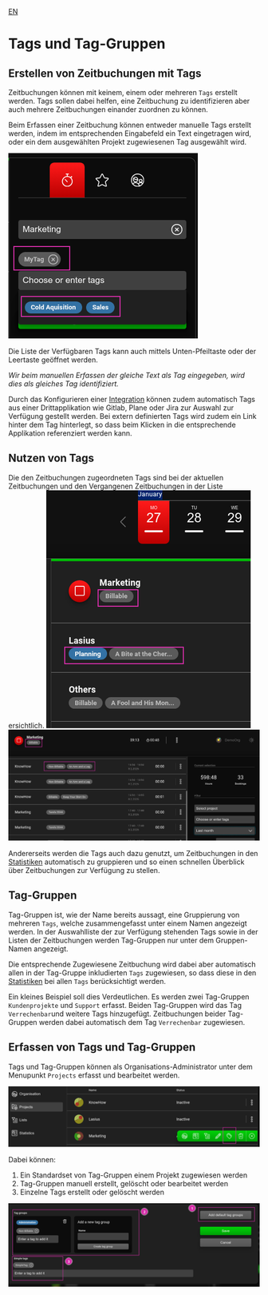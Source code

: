 [EN](Tags)

# Tags und Tag-Gruppen

## Erstellen von Zeitbuchungen mit Tags

Zeitbuchungen können mit keinem, einem oder mehreren `Tags` erstellt werden. Tags sollen dabei helfen, eine Zeitbuchung zu identifizieren aber auch mehrere Zeitbuchungen einander zuordnen zu können.

Beim Erfassen einer Zeitbuchung können entweder manuelle Tags erstellt werden, indem im entsprechenden Eingabefeld ein Text eingetragen wird, oder ein dem ausgewählten Projekt zugewiesenen Tag ausgewählt wird.

![Tags erstellen](images/Lasius_TimeBooking_Create_Tags.png)

Die Liste der Verfügbaren Tags kann auch mittels Unten-Pfeiltaste oder der Leertaste geöffnet werden.

_Wir beim manuellen Erfassen der gleiche Text als Tag eingegeben, wird dies als gleiches Tag identifiziert._

Durch das Konfigurieren einer [Integration](DE%3AIntegrations) können zudem automatisch Tags aus einer Drittapplikation wie Gitlab, Plane oder Jira zur Auswahl zur Verfügung gestellt werden. Bei extern definierten Tags wird zudem ein Link hinter dem Tag hinterlegt, so dass beim Klicken in die entsprechende Applikation referenziert werden kann.

## Nutzen von Tags

Die den Zeitbuchungen zugeordneten Tags sind bei der aktuellen Zeitbuchungen und den Vergangenen Zeitbuchungen in der Liste ersichtlich.
![Tags in Zeitbuchungen](images/Lasius_TimeBooking_List_Bookings.png)
![Tags in Zeitbuchungen](images/Lasius_TimeBooking_List_Tags.png)

Andererseits werden die Tags auch dazu genutzt, um Zeitbuchungen in den [Statistiken](DE%3AStatistis.md#Tags) automatisch zu gruppieren und so einen schnellen Überblick über Zeitbuchungen zur Verfügung zu stellen.

## Tag-Gruppen

Tag-Gruppen ist, wie der Name bereits aussagt, eine Gruppierung von mehreren `Tags`, welche zusammengefasst unter einem Namen angezeigt werden. In der Auswahlliste der zur Verfügung stehenden Tags sowie in der Listen der Zeitbuchungen werden Tag-Gruppen nur unter dem Gruppen-Namen angezeigt.

Die entsprechende Zugewiesene Zeitbuchung wird dabei aber automatisch allen in der Tag-Gruppe inkludierten `Tags` zugewiesen, so dass diese in den [Statistiken](DE%3AStatistis.md#Tags) bei allen `Tags` berücksichtigt werden.

Ein kleines Beispiel soll dies Verdeutlichen. Es werden zwei Tag-Gruppen `Kundenprojekte` und `Support` erfasst. Beiden Tag-Gruppen wird das Tag `Verrechenbar`und weitere Tags hinzugefügt. Zeitbuchungen beider Tag-Gruppen werden dabei automatisch dem Tag `Verrechenbar` zugewiesen.

## Erfassen von Tags und Tag-Gruppen

Tags und Tag-Gruppen können als Organisations-Administrator unter dem Menupunkt `Projects` erfasst und bearbeitet werden.

![Verwalten von Tags](images/Lasius_TimeBooking_Manage_Tags.png)

Dabei können:

1. Ein Standardset von Tag-Gruppen einem Projekt zugewiesen werden
2. Tag-Gruppen manuell erstellt, gelöscht oder bearbeitet werden
3. Einzelne Tags erstellt oder gelöscht werden

![Verwalten von Tags](images/Lasius_TimeBooking_Manage_Tags2.png)
